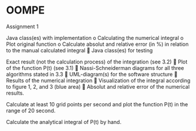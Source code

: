 # OOMPE
Assignment 1

Java class(es) with implementation
o Calculating the numerical integral
o Plot original function
o Calculate absolut and relative error (in %) in relation to the manual calculated 
integral
 Java class(es) for testing

Exact result (not the calculation process) of the integration (see 3.2)
 Plot of the function P(t) (see 3.1)
 Nassi-Schneiderman diagrams for all three algorithms stated in 3.3
 UML-diagram(s) for the software structure
 Results of the numerical integration
 Visualization of the integral according to figure 1, 2, and 3 (blue area)
 Absolut and relative error of the numerical results.

Calculate at least 10 grid points per second and plot the function P(t) in the range of 20 second.

Calculate the analytical integral of P(t) by hand.

